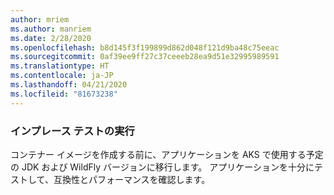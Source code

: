 ```yaml
---
author: mriem
ms.author: manriem
ms.date: 2/28/2020
ms.openlocfilehash: b8d145f3f199899d862d048f121d9ba48c75eeac
ms.sourcegitcommit: 0af39ee9ff27c37ceeeb28ea9d51e32995989591
ms.translationtype: HT
ms.contentlocale: ja-JP
ms.lasthandoff: 04/21/2020
ms.locfileid: "81673238"
---
```

### <a name="perform-in-place-testing"></a>インプレース テストの実行

コンテナー イメージを作成する前に、アプリケーションを AKS で使用する予定の JDK および WildFly バージョンに移行します。 アプリケーションを十分にテストして、互換性とパフォーマンスを確認します。
